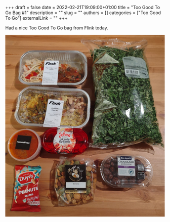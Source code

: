 +++ 
draft = false
date = 2022-02-21T19:09:00+01:00
title = "Too Good To Go Bag #1"
description = ""
slug = ""
authors = []
categories = ["Too Good To Go"]
externalLink = ""
+++

Had a nice Too Good To Go bag from Flink today.

![Too Good To Go bag 1](/images/too-good-to-go-1.jpeg)
